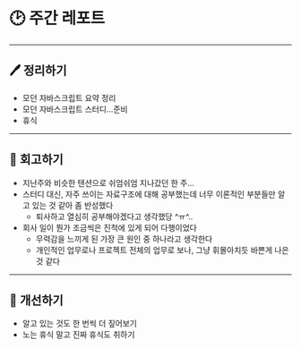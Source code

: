 # 🕑 주간 레포트

---

## 🖊 정리하기

- 모던 자바스크립트 요약 정리
- 모던 자바스크립트 스터디…준비
- 휴식

---

## 💭 회고하기

- 지난주와 비슷한 텐션으로 쉬엄쉬엄 지나갔던 한 주…
- 스터디 대신, 자주 쓰이는 자료구조에 대해 공부했는데 너무 이론적인 부분들만 알고 있는 것 같아 좀 반성했다
    - 퇴사하고 열심히 공부해야겠다고 생각했당 ^ㅠ^..
- 회사 일이 뭔가 조금씩은 진척에 있게 되어 다행이었다
    - 무력감을 느끼게 된 가장 큰 원인 중 하나라고 생각한다
    - 개인적인 업무로나 프로젝트 전체의 업무로 보나, 그냥 휘몰아치듯 바쁜게 나은 것 같다

---

## 🥊 개선하기

- 알고 있는 것도 한 번씩 더 짚어보기
- 노는 휴식 말고 진짜 휴식도 취하기